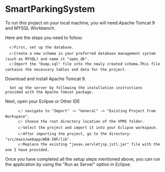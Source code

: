 # SmartParkingSystem
To run this project on your local machine, you will need Apache Tomcat 9 and MYSQL Workbench.
 
 Here are the steps you need to follow:

      👉First, set up the database. 
      👉Create a new schema in your preferred database management system (such as MYSQL) and name it "vpms_db".
      👉Import the "Dump.sql" file into the newly created schema.This file contains the necessary tables and data for the project.

   Download and install Apache Tomcat 9.
      
      Set up the server by following the installation instructions provided with the Apache Tomcat package.

   Next, open your Eclipse or Other IDE 
          
          👉 navigate to "Import" -> "General" -> "Existing Project from Workspace".
          👉 Choose the root directory location of the VPMS folder.
          👉Select the project and import it into your Eclipse workspace.
          👉After importing the project, go to the directory: "src/main/webapp/WEB-INF/lib".
          👉Replace the existing "javax.servletjsp.jstl.jar" file with the one I have provided.


Once you have completed all the setup steps mentioned above, you can run the application by using the "Run as Server" option in Eclipse.
     
